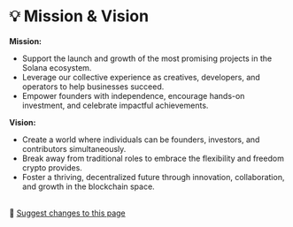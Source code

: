 # 💡 Mission & Vision

**Mission:**

* Support the launch and growth of the most promising projects in the Solana ecosystem.
* Leverage our collective experience as creatives, developers, and operators to help businesses succeed.
* Empower founders with independence, encourage hands-on investment, and celebrate impactful achievements.

**Vision:**

* Create a world where individuals can be founders, investors, and contributors simultaneously.
* Break away from traditional roles to embrace the flexibility and freedom crypto provides.
* Foster a thriving, decentralized future through innovation, collaboration, and growth in the blockchain space.

\
:link: [Suggest changes to this page](mission-and-vision.md)
